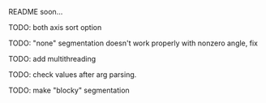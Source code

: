 README soon...

TODO: both axis sort option

TODO: "none" segmentation doesn't work properly with nonzero angle, fix

TODO: add multithreading

TODO: check values after arg parsing.

TODO: make "blocky" segmentation
